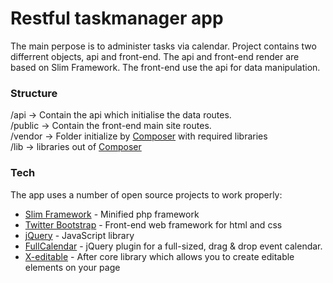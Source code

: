 # Restful taskmanager app

The main perpose is to administer tasks via calendar. Project contains two differrent objects, api and front-end. The api and front-end render are based on Slim Framework. The front-end use the api for data manipulation.

### Structure
/api -> Contain the api which initialise the data routes.  
/public -> Contain the front-end main site routes.  
/vendor -> Folder initialize by [Composer] with required libraries  
/lib -> libraries out of [Composer]
 

### Tech

The app uses a number of open source projects to work properly:

* [Slim Framework](http://www.slimframework.com/) - Minified php framework
* [Twitter Bootstrap] - Front-end web framework for html and css
* [jQuery] - JavaScript library
* [FullCalendar](http://fullcalendar.io/) - jQuery plugin for a full-sized, drag & drop event calendar.
* [X-editable](https://vitalets.github.io/x-editable/) - After core library which allows you to create editable elements on your page

[Twitter Bootstrap]:http://twitter.github.com/bootstrap/
[jQuery]:http://jquery.com
[Composer]:https://getcomposer.org/